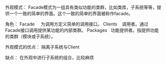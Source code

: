 外观模式：
Facade模式为一组具有类似功能的类群，比如类库，子系统等等，提
供一个一致的简单的界面。这个一致的简单的界面被称作facade。

角色：
Facade     为调用方定义简单的调用接口。
Clients    调用者。通过Facade接口调用提供某功能的内部类群。
Packages   功能提供者。指提供功能的类群（模块或子系统）。


外观模式的优点：
隔离子系统与Client

缺点：
在外观中进行子系统的组合，比较麻烦